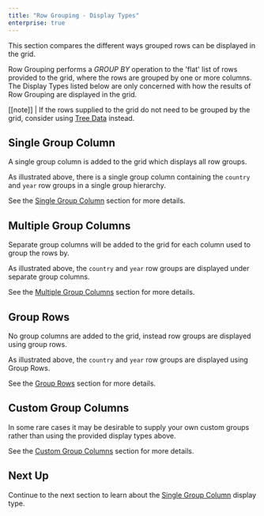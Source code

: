 ```yaml
---
title: "Row Grouping - Display Types"
enterprise: true
---
```


This section compares the different ways grouped rows can be displayed in the grid.

Row Grouping performs a _GROUP BY_ operation to the 'flat' list of rows provided to the grid, where the rows are grouped
by one or more columns. The Display Types listed below are only concerned with how the results of Row Grouping are 
displayed in the grid. 

[[note]]
| If the rows supplied to the grid do not need to be grouped by the grid, consider using [Tree Data](../tree-data/) instead.

## Single Group Column 

A single group column is added to the grid which displays all row groups. 

<image-caption src="grouping-display-types/resources/single-group-column.png" alt="Single Group Column" maxWidth="70%" constrained="true" centered="true"></image-caption>

As illustrated above, there is a single group column containing the `country` and `year` row groups in a single group hierarchy. 

See the [Single Group Column](../grouping-single-group-column/) section for more details.

## Multiple Group Columns

Separate group columns will be added to the grid for each column used to group the rows by.

<image-caption src="grouping-display-types/resources/multiple-group-columns.png" alt="Multiple Group Columns" maxWidth="70%" constrained="true" centered="true"></image-caption>

As illustrated above, the `country` and `year` row groups are displayed under separate group columns.

See the [Multiple Group Columns](../grouping-multiple-group-columns/) section for more details.

## Group Rows

No group columns are added to the grid, instead row groups are displayed using group rows.

<image-caption src="grouping-display-types/resources/group-rows.png" alt="Group Rows" maxWidth="70%" constrained="true" centered="true"></image-caption>

As illustrated above, the `country` and `year` row groups are displayed using Group Rows.

See the [Group Rows](../grouping-group-rows/) section for more details.

## Custom Group Columns

In some rare cases it may be desirable to supply your own custom groups rather than using the provided display types above. 

See the [Custom Group Columns](../grouping-custom-group-columns/) section for more details.

## Next Up

Continue to the next section to learn about the [Single Group Column](../grouping-single-group-column/) display type.
